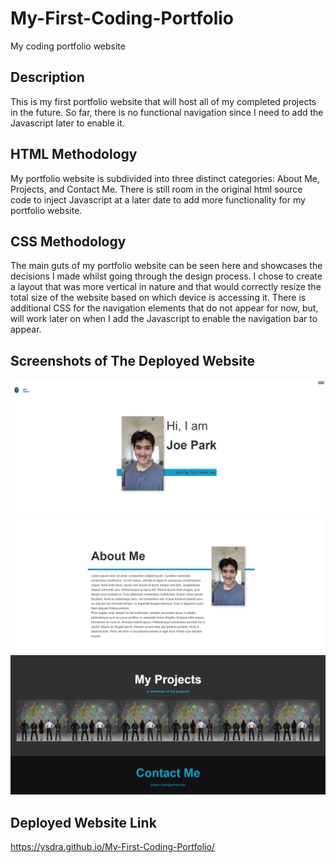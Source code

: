# My-First-Coding-Portfolio
My coding portfolio website

## Description
This is my first portfolio website that will host all of my completed projects in the future. So far, there is no functional navigation since I need to add the Javascript later to enable it. 

## HTML Methodology
My portfolio website is subdivided into three distinct categories: About Me, Projects, and Contact Me. There is still room in the original html source code to inject Javascript at a later date to add more functionality for my portfolio website. 

## CSS Methodology
The main guts of my portfolio website can be seen here and showcases the decisions I made whilst going through the design process. I chose to create a layout that was more vertical in nature and that would correctly resize the total size of the website based on which device is accessing it. There is additional CSS for the navigation elements that do not appear for now, but, will work later on when I add the Javascript to enable the navigation bar to appear. 

## Screenshots of The Deployed Website

![Top of the Website](https://github.com/Ysdra/My-First-Coding-Portfolio/blob/main/Webiste%20Screenshot%201.PNG)
![Middle Section of the Website](https://github.com/Ysdra/My-First-Coding-Portfolio/blob/main/Webiste%20Screenshot%202.PNG)
![Bottom Section of the Website](https://github.com/Ysdra/My-First-Coding-Portfolio/blob/main/Website%20Screenshot%203.PNG)

## Deployed Website Link
https://ysdra.github.io/My-First-Coding-Portfolio/

